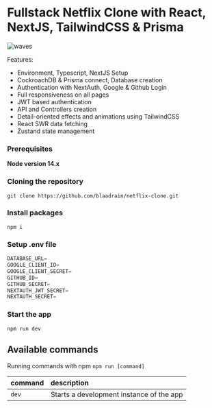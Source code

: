 # Fullstack Netflix Clone with React, NextJS, TailwindCSS & Prisma

![waves](https://github.com/blaadrain/netflix-clone/assets/96272057/3c7a9a2c-2b16-44ae-85d3-04e553314997)

Features:

- Environment, Typescript, NextJS Setup
- CockroachDB & Prisma connect, Database creation
- Authentication with NextAuth, Google & Github Login
- Full responsiveness on all pages
- JWT based authentication
- API and Controllers creation
- Detail-oriented effects and animations using TailwindCSS
- React SWR data fetching
- Zustand state management

### Prerequisites

**Node version 14.x**

### Cloning the repository

```shell
git clone https://github.com/blaadrain/netflix-clone.git
```

### Install packages

```shell
npm i
```

### Setup .env file


```js
DATABASE_URL=
GOOGLE_CLIENT_ID=
GOOGLE_CLIENT_SECRET=
GITHUB_ID=
GITHUB_SECRET=
NEXTAUTH_JWT_SECRET=
NEXTAUTH_SECRET=
```

### Start the app

```shell
npm run dev
```

## Available commands

Running commands with npm `npm run [command]`

| command         | description                              |
| :-------------- | :--------------------------------------- |
| `dev`           | Starts a development instance of the app |

